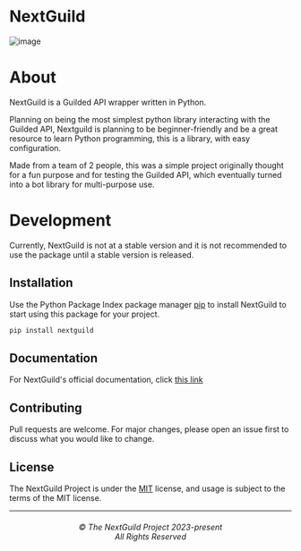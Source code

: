 # NextGuild
![image](https://user-images.githubusercontent.com/77706434/225704407-da247647-9c9f-4115-a2f1-93d567f46ea7.png)

# About

NextGuild is a Guilded API wrapper written in Python.

Planning on being the most simplest python library interacting with the Guilded API, Nextguild is planning to be beginner-friendly and be a great resource to learn Python programming, this is a library, with easy configuration.

Made from a team of 2 people, this was a simple project originally thought for a fun purpose and for testing the Guilded API, which eventually turned into a bot library for multi-purpose use.


# Development

Currently, NextGuild is not at a stable version and it is not recommended to use the package until a stable version is released.
## Installation

Use the Python Package Index package manager [pip](https://pip.pypa.io/en/stable/) to install NextGuild to start using this package for your project.

```bash
pip install nextguild
```

## Documentation

For NextGuild's official documentation, click [this link](https://nextguild.readthedocs.io)

## Contributing

Pull requests are welcome. For major changes, please open an issue first
to discuss what you would like to change.

## License

The NextGuild Project is under the [MIT](https://choosealicense.com/licenses/mit/) license, and usage is subject to the terms of the MIT license.


<hr>
<h6 align="center">© The NextGuild Project 2023-present
<br>
All Rights Reserved</h6>


